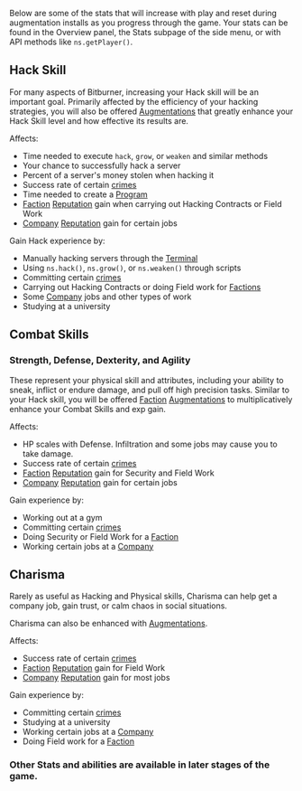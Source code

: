 Below are some of the stats that will increase with play and reset during augmentation installs as you progress through the game.
Your stats can be found in the Overview panel, the Stats subpage of the side menu, or with API methods like `ns.getPlayer()`.

## Hack Skill

For many aspects of Bitburner, increasing your Hack skill will be an important goal. Primarily affected by the efficiency of your hacking strategies, you will also be offered [Augmentations](augmentations.md) that greatly enhance your Hack Skill level and how effective its results are.

Affects:

- Time needed to execute `hack`, `grow`, or `weaken` and similar methods
- Your chance to successfully hack a server
- Percent of a server's money stolen when hacking it
- Success rate of certain [crimes](crimes.md)
- Time needed to create a [Program](programs.md)
- [Faction](factions.md) [Reputation](reputation.md) gain when carrying out Hacking Contracts or Field Work
- [Company](companies.md) [Reputation](reputation.md) gain for certain jobs

Gain Hack experience by:

- Manually hacking servers through the [Terminal](terminal.md)
- Using `ns.hack()`, `ns.grow()`, or `ns.weaken()` through scripts
- Committing certain [crimes](crimes.md)
- Carrying out Hacking Contracts or doing Field work for [Factions](factions.md)
- Some [Company](companies.md) jobs and other types of work
- Studying at a university

## Combat Skills

### Strength, Defense, Dexterity, and Agility

These represent your physical skill and attributes, including your ability to sneak, inflict or endure damage, and pull off high precision tasks. Similar to your Hack skill, you will be offered [Faction](factions.md) [Augmentations](augmentations.md) to multiplicatively enhance your Combat Skills and exp gain.

Affects:

- HP scales with Defense. Infiltration and some jobs may cause you to take damage.
- Success rate of certain [crimes](crimes.md)
- [Faction](factions.md) [Reputation](reputation.md) gain for Security and Field Work
- [Company](companies.md) [Reputation](reputation.md) gain for certain jobs

Gain experience by:

- Working out at a gym
- Committing certain [crimes](crimes.md)
- Doing Security or Field Work for a [Faction](factions.md)
- Working certain jobs at a [Company](companies.md)

## Charisma

Rarely as useful as Hacking and Physical skills, Charisma can help get a company job, gain trust, or calm chaos in social situations.

Charisma can also be enhanced with [Augmentations](augmentations.md).

Affects:

- Success rate of certain [crimes](crimes.md)
- [Faction](factions.md) [Reputation](reputation.md) gain for Field Work
- [Company](companies.md) [Reputation](reputation.md) gain for most jobs

Gain experience by:

- Committing certain [crimes](crimes.md)
- Studying at a university
- Working certain jobs at a [Company](companies.md)
- Doing Field work for a [Faction](factions.md)

### Other Stats and abilities are available in later stages of the game.
